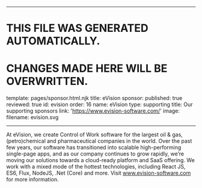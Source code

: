 ----

# THIS FILE WAS GENERATED AUTOMATICALLY.
# CHANGES MADE HERE WILL BE OVERWRITTEN.

template: pages/sponsor.html.njk
title: eVision
sponsor:
  published: true
  reviewed: true
  id: evision
  order: 16
  name: eVision
  type: supporting
  title: Our supporting sponsors
  link: 'https://www.evision-software.com/'
  image:
    filename: evision.svg

----

At eVision, we create Control of Work software for the largest oil & gas,
(petro)chemical and pharmaceutical companies in the world. Over the past few
years, our software has transitioned into scalable high-performing single-page
apps, and as our company continues to grow rapidly, we’re moving our solutions
towards a cloud-ready platform and SaaS offering. We work with a mixed mode of
the hottest technologies, including React JS, ES6, Flux, NodeJS, .Net (Core)
and more. Visit www.evision-software.com for more information.